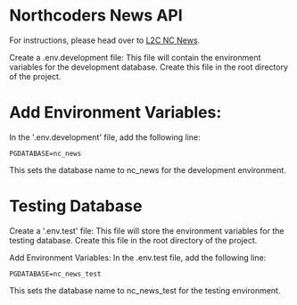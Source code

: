 # Northcoders News API

For instructions, please head over to [L2C NC News](https://l2c.northcoders.com/courses/be/nc-news).

Create a .env.development file: This file will contain the environment variables for the development database. Create this file in the root directory of the project.

# Add Environment Variables:
In the '.env.development' file, add the following line:

`PGDATABASE=nc_news`

This sets the database name to nc_news for the development environment.

# Testing Database

Create a '.env.test' file: This file will store the environment variables for the testing database. Create this file in the root directory of the project.

Add Environment Variables:
In the .env.test file, add the following line:


`PGDATABASE=nc_news_test`

This sets the database name to nc_news_test for the testing environment.